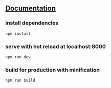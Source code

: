 ## [Documentation](https://demos.creative-tim.com/vue-light-bootstrap-dashboard/documentation/#/buttons)
### install dependencies

`npm install`

### serve with hot reload at localhost:8000

`npm run dev`

### build for production with minification

`npm run build`

